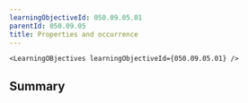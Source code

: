 ```yaml
---
learningObjectiveId: 050.09.05.01
parentId: 050.09.05
title: Properties and occurrence
---
```


```tsx eval
<LearningOBjectives learningObjectiveId={050.09.05.01} />
```

## Summary
